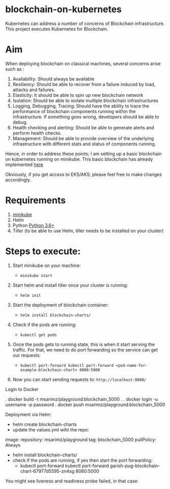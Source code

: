 # blockchain-on-kubernetes
Kubernetes can address a number of concerns of Blockchain infrastructure. This project executes Kubernetes for Blockchain. 

# Aim
When deploying blockchain on classical machines, several concerns arise such as :
1. Availability: Should always be available
2. Resiliency: Should be able to recover from a failure induced by load, attacks and failures. 
3. Elasticity: It should be able to spin up new blockchain network
4. Isolation: Should be able to isolate multiple blockchain infrastructures 
5. Logging, Debugging, Tracing: Should have the ability to trace the performance of blockchain components running within the infrastructure. If something goes wrong, developers should be able to debug.
6. Health checking and alerting: Should be able to generate alerts and perform health checks. 
7. Management: Should be able to provide overview of the underlying infrastructure with different stats and status of components running. 

Hence, in order to address these points; I am setting up a basic blockchain on kubernetes running on minikube. This basic blockchain has already implemented [here](https://github.com/backdoorcodr/blockchain/blob/master/py-blockchain-api/blockchain.py) 

Obviously, if you get access to EKS/AKS; please feel free to make changes accordingly. 

# Requirements
1. [minikube](https://kubernetes.io/docs/tasks/tools/install-minikube/) 
2. Helm
3. Python [Python 3.6+](https://www.python.org/downloads/)
4. Tiller (to be able to use Helm, tiller needs to be installed on your cluster)

# Steps to execute:
1. Start minikube on your machine:
	* ``` minikube start ```
2. Start helm and install tiller once your cluster is running:
	* ``` helm init ```
3. Start the deployment of blockchain container:
	* ``` helm install blockchain-charts/ ```

4. Check if the pods are running: 
	* ``` kubectl get pods ```

5. Once the pods gets to running state, this is when it start serving the traffic. For that, we need to do port forwarding so the service can get our requests:
	* ``` kubectl port-forward kubectl port-forward <pod-name-for-example-blockchain-chart> 8080:5000 ```
	
6. Now you can start sending requests to: 
``` http://localhost:8080/ ```

Login to Docker

. docker build -t msarimz/playground:blockchain_5000 .
. docker login -u username -p password
. docker push msarimz/playground:blockchain_5000 

 
 Deployment via Helm:
 
 - helm create blockchain-charts
 - update the values.yml wiht the repo:
 
 image:
  repository: msarimz/playground
  tag: blockchain_5000
  pullPolicy: Always
  
  
 - helm install blockchain-charts/
 - check if the pods are running, if yes then start the port forwarding:
	- kubectl port-forward kubectl port-forward garish-pug-blockchain-chart-67977d5595-zn4sg 8080:5000
	
You might see liveness and readiness probe failed, in that case:


	
	
 
 